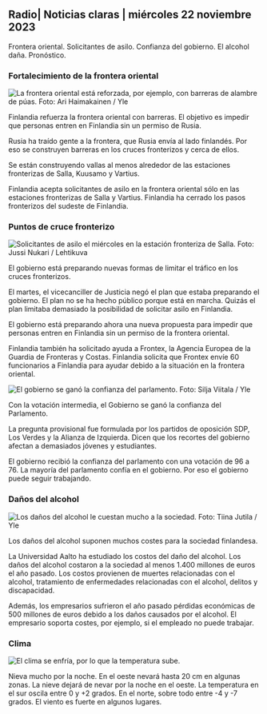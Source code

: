 ## Radio\| Noticias claras \| miércoles 22 noviembre 2023

Frontera oriental. Solicitantes de asilo. Confianza del gobierno. El alcohol daña. Pronóstico.

### Fortalecimiento de la frontera oriental

![La frontera oriental está reforzada, por ejemplo, con barreras de alambre de púas. Foto: Ari Haimakainen / Yle](https://images.cdn.yle.fi/image/upload/c_crop,h_3078,w_5472,x_0,y_157/ar_1.7777777777777777,c_fill,g_faces,h_675,w_1200/dpr_1.0/q_auto:eco/f_auto/fl_lossy/v1700489748/39-1203622655b691ed016a)

Finlandia refuerza la frontera oriental con barreras. El objetivo es impedir que personas entren en Finlandia sin un permiso de Rusia.

Rusia ha traído gente a la frontera, que Rusia envía al lado finlandés. Por eso se construyen barreras en los cruces fronterizos y cerca de ellos.

Se están construyendo vallas al menos alrededor de las estaciones fronterizas de Salla, Kuusamo y Vartius.

Finlandia acepta solicitantes de asilo en la frontera oriental sólo en las estaciones fronterizas de Salla y Vartius. Finlandia ha cerrado los pasos fronterizos del sudeste de Finlandia.

### Puntos de cruce fronterizo

![Solicitantes de asilo el miércoles en la estación fronteriza de Salla. Foto: Jussi Nukari / Lehtikuva](https://images.cdn.yle.fi/image/upload/c_crop,h_2879,w_5119,x_0,y_429/ar_1.7777777777777777,c_fill,g_faces,h_675,w_1200/dpr_1.0/q_auto:eco/f_auto/fl_lossy/v1700655653/39-1204918655df1f3cef50)

El gobierno está preparando nuevas formas de limitar el tráfico en los cruces fronterizos.

El martes, el vicecanciller de Justicia negó el plan que estaba preparando el gobierno. El plan no se ha hecho público porque está en marcha. Quizás el plan limitaba demasiado la posibilidad de solicitar asilo en Finlandia.

El gobierno está preparando ahora una nueva propuesta para impedir que personas entren en Finlandia sin un permiso de la frontera oriental.

Finlandia también ha solicitado ayuda a Frontex, la Agencia Europea de la Guardia de Fronteras y Costas. Finlandia solicita que Frontex envíe 60 funcionarios a Finlandia para ayudar debido a la situación en la frontera oriental.

![El gobierno se ganó la confianza del parlamento. Foto: Silja Viitala / Yle](https://images.cdn.yle.fi/image/upload/c_crop,h_2241,w_3983,x_0,y_325/ar_1.7777777777777777,c_fill,g_faces,h_675,w_1200/dpr_1.0/q_auto:eco/f_auto/fl_lossy/v1696934704/39-118409465252a7d6dc9d)

Con la votación intermedia, el Gobierno se ganó la confianza del Parlamento.

La pregunta provisional fue formulada por los partidos de oposición SDP, Los Verdes y la Alianza de Izquierda. Dicen que los recortes del gobierno afectan a demasiados jóvenes y estudiantes.

El gobierno recibió la confianza del parlamento con una votación de 96 a 76. La mayoría del parlamento confía en el gobierno. Por eso el gobierno puede seguir trabajando.

### Daños del alcohol

![Los daños del alcohol le cuestan mucho a la sociedad. Foto: Tiina Jutila / Yle](https://images.cdn.yle.fi/image/upload/c_crop,h_2944,w_5235,x_0,y_312/ar_1.7777777777777777,c_fill,g_faces,h_675,w_1200/dpr_1.0/q_auto:eco/f_auto/fl_lossy/v1700406169/39-1203003655a1febe291f)

Los daños del alcohol suponen muchos costes para la sociedad finlandesa.

La Universidad Aalto ha estudiado los costos del daño del alcohol. Los daños del alcohol costaron a la sociedad al menos 1.400 millones de euros el año pasado. Los costos provienen de muertes relacionadas con el alcohol, tratamiento de enfermedades relacionadas con el alcohol, delitos y discapacidad.

Además, los empresarios sufrieron el año pasado pérdidas económicas de 500 millones de euros debido a los daños causados por el alcohol. El empresario soporta costes, por ejemplo, si el empleado no puede trabajar.

### Clima

![El clima se enfría, por lo que la temperatura sube.](https://images.cdn.yle.fi/image/upload/c_crop,h_1080,w_1919,x_0,y_0/ar_1.7777777777777777,c_fill,g_faces,h_675,w_1200/dpr_1.0/q_auto:eco/f_auto/fl_lossy/v1700671048/39-1205140655e2e229bced)

Nieva mucho por la noche. En el oeste nevará hasta 20 cm en algunas zonas. La nieve dejará de nevar por la noche en el oeste. La temperatura en el sur oscila entre 0 y +2 grados. En el norte, sobre todo entre -4 y -7 grados. El viento es fuerte en algunos lugares.